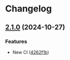 # Changelog

## [2.1.0](https://github.com/mathix420/vuito/compare/v2.0.8...v2.1.0) (2024-10-27)


### Features

* New CI ([4262f1b](https://github.com/mathix420/vuito/commit/4262f1b096e55902bfcf08802dcff506eb20028f))
